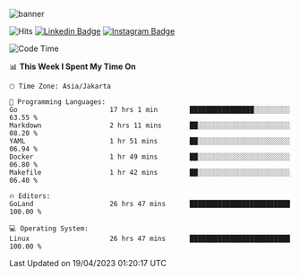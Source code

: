 ![banner](https://readme-typing-svg.herokuapp.com/?lines=Hello,+There!+👋;This+is+ryanbekhen....;Nice+to+meet+you!&center=false)

![Hits](https://hits.seeyoufarm.com/api/count/incr/badge.svg?url=https%3A%2F%2Fgithub.com%2Fryanbekhen%2Fhit-counter&count_bg=%2379C83D&title_bg=%23555555&icon=github.svg&icon_color=%23E7E7E7&title=Provile+views&edge_flat=true)
[![Linkedin Badge](https://img.shields.io/badge/-LinkedIn-0e76a8?style=flat-square&logo=Linkedin&logoColor=white)](https://linkedin.com/in/ryanbekhen)
[![Instagram Badge](https://img.shields.io/badge/-Instagram-e4405f?style=flat-square&logo=Instagram&logoColor=white)](https://instagram.com/ryanbekhen.dev/)

<!--START_SECTION:waka-->
![Code Time](http://img.shields.io/badge/Code%20Time-255%20hrs%2039%20mins-blue)

📊 **This Week I Spent My Time On** 

```text
🕑︎ Time Zone: Asia/Jakarta

💬 Programming Languages: 
Go                       17 hrs 1 min        ████████████████░░░░░░░░░   63.55 % 
Markdown                 2 hrs 11 mins       ██░░░░░░░░░░░░░░░░░░░░░░░   08.20 % 
YAML                     1 hr 51 mins        ██░░░░░░░░░░░░░░░░░░░░░░░   06.94 % 
Docker                   1 hr 49 mins        ██░░░░░░░░░░░░░░░░░░░░░░░   06.80 % 
Makefile                 1 hr 42 mins        ██░░░░░░░░░░░░░░░░░░░░░░░   06.40 % 

🔥 Editors: 
GoLand                   26 hrs 47 mins      █████████████████████████   100.00 % 

💻 Operating System: 
Linux                    26 hrs 47 mins      █████████████████████████   100.00 % 
```


 Last Updated on 19/04/2023 01:20:17 UTC
<!--END_SECTION:waka-->
